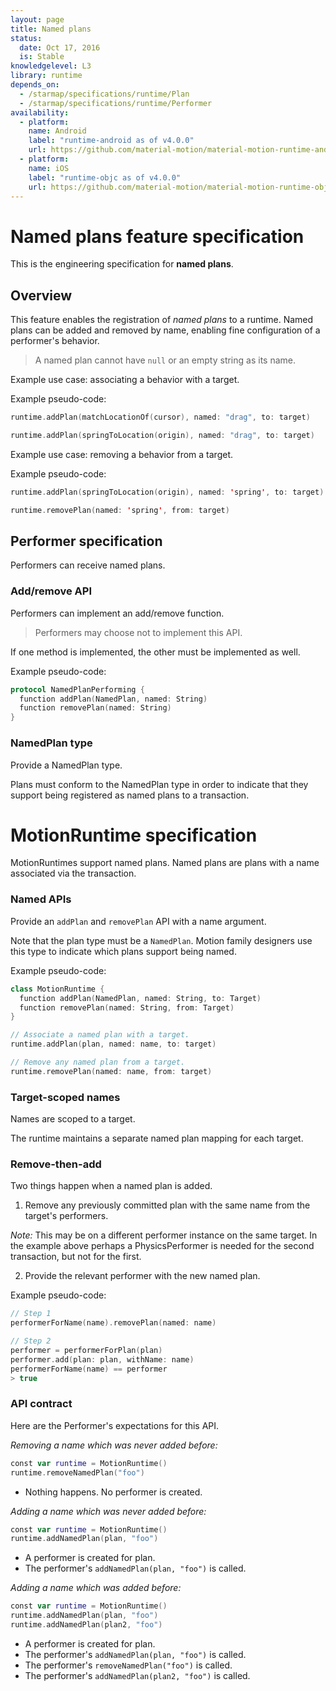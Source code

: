 ```yaml
---
layout: page
title: Named plans
status:
  date: Oct 17, 2016
  is: Stable
knowledgelevel: L3
library: runtime
depends_on:
  - /starmap/specifications/runtime/Plan
  - /starmap/specifications/runtime/Performer
availability:
  - platform:
    name: Android
    label: "runtime-android as of v4.0.0"
    url: https://github.com/material-motion/material-motion-runtime-android
  - platform:
    name: iOS
    label: "runtime-objc as of v4.0.0"
    url: https://github.com/material-motion/material-motion-runtime-objc
---
```


# Named plans feature specification

This is the engineering specification for **named plans**.

## Overview

This feature enables the registration of _named plans_ to a runtime. Named plans can be added and removed by name, enabling fine configuration of a performer's behavior.

> A named plan cannot have `null` or an empty string as its name.

Example use case: associating a behavior with a target.

Example pseudo-code:

```swift
runtime.addPlan(matchLocationOf(cursor), named: "drag", to: target)

runtime.addPlan(springToLocation(origin), named: "drag", to: target)
```

Example use case: removing a behavior from a target.

Example pseudo-code:

```swift
runtime.addPlan(springToLocation(origin), named: 'spring', to: target)

runtime.removePlan(named: 'spring', from: target)
```

## Performer specification

Performers can receive named plans.

### Add/remove API

Performers can implement an add\/remove function.

> Performers may choose not to implement this API.

If one method is implemented, the other must be implemented as well.

Example pseudo-code:

```swift
protocol NamedPlanPerforming {
  function addPlan(NamedPlan, named: String)
  function removePlan(named: String)
}
```

### NamedPlan type

Provide a NamedPlan type.

Plans must conform to the NamedPlan type in order to indicate that they support being registered as named plans to a transaction.

# MotionRuntime specification

MotionRuntimes support named plans. Named plans are plans with a name associated via the transaction.

### Named APIs

Provide an `addPlan` and `removePlan` API with a name argument.

Note that the plan type must be a `NamedPlan`. Motion family designers use this type to indicate which plans support being named.

Example pseudo-code:

```swift
class MotionRuntime {
  function addPlan(NamedPlan, named: String, to: Target)
  function removePlan(named: String, from: Target)
}

// Associate a named plan with a target.
runtime.addPlan(plan, named: name, to: target)

// Remove any named plan from a target.
runtime.removePlan(named: name, from: target)
```

### Target-scoped names

Names are scoped to a target.

The runtime maintains a separate named plan mapping for each target.

### Remove-then-add

Two things happen when a named plan is added.

1. Remove any previously committed plan with the same name from the target's performers.

  _Note:_ This may be on a different performer instance on the same target. In the example above perhaps a PhysicsPerformer is needed for the second transaction, but not for the first.

2. Provide the relevant performer with the new named plan.

Example pseudo-code:

```swift
// Step 1
performerForName(name).removePlan(named: name)

// Step 2
performer = performerForPlan(plan)
performer.add(plan: plan, withName: name)
performerForName(name) == performer 
> true
```

### API contract

Here are the Performer's expectations for this API.

*Removing a name which was never added before:*

```swift
const var runtime = MotionRuntime()
runtime.removeNamedPlan("foo")
```
 
* Nothing happens. No performer is created.

*Adding a name which was never added before:*

```swift
const var runtime = MotionRuntime()
runtime.addNamedPlan(plan, "foo")
```

* A performer is created for plan. 
* The performer's `addNamedPlan(plan, "foo")` is called.

*Adding a name which was added before:*

```swift
const var runtime = MotionRuntime()
runtime.addNamedPlan(plan, "foo")
runtime.addNamedPlan(plan2, "foo")
```

* A performer is created for plan. 
* The performer's `addNamedPlan(plan, "foo")` is called.
* The performer's `removeNamedPlan("foo")` is called.
* The performer's `addNamedPlan(plan2, "foo")` is called.

